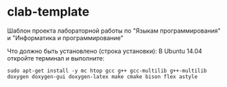 # clab-template
Шаблон проекта лабораторной работы по "Языкам программирования" и "Информатика и программирование"

Что должно быть установлено (строка установки):
В Ubuntu 14.04 откройте терминал и выполните:
```
sudo apt-get install -y mc htop gcc g++ gcc-multilib g++-multilib doxygen doxygen-gui doxygen-latex make cmake bison flex astyle
```

